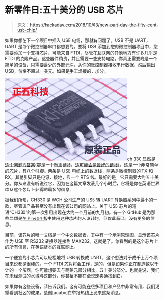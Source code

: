 # 新零件日:五十美分的 USB 芯片

> 原文：<https://hackaday.com/2018/10/03/new-part-day-the-fifty-cent-usb-chip/>

如果你想在下一个项目中插入 USB 电缆，那就有问题了。USB 不是 UART，UART 是每个微控制器串口都想要的。要将 USB 添加到您的微控制器项目中，您需要添加一个支持芯片，可能来自 FTDI，尽管在互联网的其他地方有许多几乎是 FTDI 的克隆产品。这些器件稍贵，并且需要一些支持电路。你真正需要的是一个简单的设备，只需要最少的外部元件，从你的微控制器接收串行数据，然后输出 USB，价格不超过一美元。如果是手工焊接的，加分。

[![](img/a23649cda0d09a0dd671063989ff02d2.png)](https://hackaday.com/wp-content/uploads/2018/10/ch330.png)[ch 330 显然是这个问题的答案](https://item.taobao.com/item.htm?spm=a230r.1.14.27.137b2786PhFAO7&id=557148687069)(那是一个淘宝链接，[这可能会是最好的链接](http://lmgtfy.com/?q=CH330))。这是一个非常简单的芯片，有八个引脚。两条是 USB 电缆上的数据线，两条是微控制器的 TX 和 RX。其他引脚只是电源，接地，和一个 RTS 线。最好的是，它只需要大约五十美分。你从来没有听说过它，因为在这篇文章发表几个小时后，它将是你在英语世界中从这个芯片上获得的最多的信息。

据我们所知，CH330 是 WCH 公司生产的 USB 转 UART 转换器系列中最小的一款，尽管该产品甚至没有出现在该公司的网站上。关于 USB 芯片的短语“CH330”的第一次引用出现在大约一个月前的九月初。有一个 GitHub 是为那些显然是[在 Pine64 板](https://github.com/Icenowy/Icenowy-PCBs)中使用这种芯片的人设计的，但仅此而已。没有更多的信息。

目前，该芯片的唯一文档是一个中文数据表，其中有一个示例原理图，显示该芯片作为 USB 至 RS232 转换器连接到 MAX232。这就是了。你看到的是这个芯片上的所有信息，在英语版本的互联网上。

一个便宜的小芯片可以轻松地将 USB 转换成 UART，这个想法对于成千上万个项目来说都是很棒的。一个 FTDI 芯片将会工作，是的，但是如果你正在制造数以千计的一个东西，你可能想要去与两美元部分相比，五十美分部分。也就是说，我们在未经测试的水域与这部分，你甚至不能在全球速卖通找到它。

如果你有这些设备，请告诉我们。这有可能在很多项目和产品中非常有用，我们渴望看到社区的成果。感谢[acabx]在举报热线上发来这条消息。